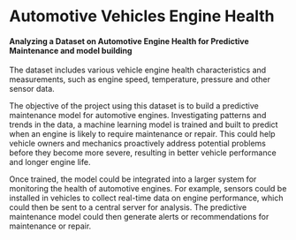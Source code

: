 # Automotive Vehicles Engine Health
#### Analyzing a Dataset on Automotive Engine Health for Predictive Maintenance and model building


The dataset includes various vehicle engine health characteristics and measurements, such as engine speed, temperature, pressure and other sensor data.

The objective of the project using this dataset is to build a predictive maintenance model for automotive engines. Investigating patterns and trends in the data, a machine learning model is trained and built to predict when an engine is likely to require maintenance or repair. This could help vehicle owners and mechanics proactively address potential problems before they become more severe, resulting in better vehicle performance and longer engine life.

Once trained, the model could be integrated into a larger system for monitoring the health of automotive engines. For example, sensors could be installed in vehicles to collect real-time data on engine performance, which could then be sent to a central server for analysis. The predictive maintenance model could then generate alerts or recommendations for maintenance or repair.
